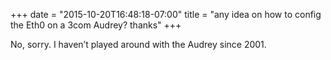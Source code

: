 ﻿+++
date = "2015-10-20T16:48:18-07:00"
title = "any idea on how to config the Eth0 on a 3com  Audrey? thanks"
+++



No, sorry. I haven’t played around with the Audrey since 2001.

